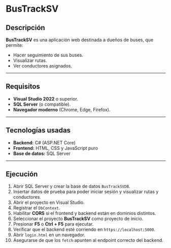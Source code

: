 # BusTrackSV

## Descripción
**BusTrackSV** es una aplicación web destinada a dueños de buses, que permite:
- Hacer seguimiento de sus buses.
- Visualizar rutas.
- Ver conductores asignados.

---

## Requisitos
- **Visual Studio 2022** o superior.
- **SQL Server** (o compatible).
- **Navegador moderno** (Chrome, Edge, Firefox).

---

## Tecnologías usadas
- **Backend:** C# (ASP.NET Core)  
- **Frontend:** HTML, CSS y JavaScript puro  
- **Base de datos:** SQL Server  

---

## Ejecución

1. Abrir SQL Server y crear la base de datos `BusTrackSVDB`.
2. Insertar datos de prueba para poder iniciar sesión y visualizar rutas y conductores.
3. Abrir el proyecto en Visual Studio.
4. Registrar el `DbContext`.
5. Habilitar **CORS** si el frontend y backend están en dominios distintos.
6. Seleccionar el proyecto **BusTrackSV** como proyecto de inicio.
7. Presionar **F5** o **Ctrl + F5** para ejecutar.
8. Verificar que el backend esté corriendo en `https://localhost:5000`.
9. Abrir `login.html` en un navegador.
10. Asegurarse de que los `fetch` apunten al endpoint correcto del backend.

